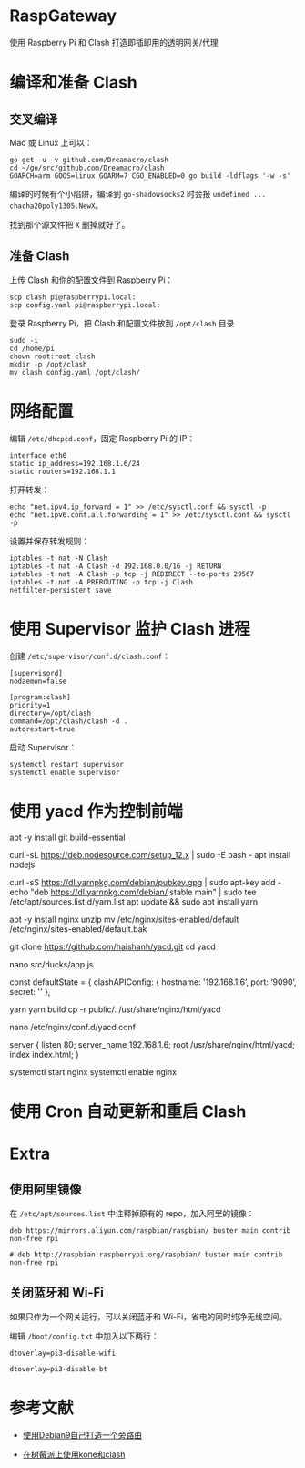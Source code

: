 # RaspGateway
  使用 Raspberry Pi 和 Clash 打造即插即用的透明网关/代理

# 编译和准备 Clash
## 交叉编译

  Mac 或 Linux 上可以：
  
    go get -u -v github.com/Dreamacro/clash
    cd ~/go/src/github.com/Dreamacro/clash
    GOARCH=arm GOOS=linux GOARM=7 CGO_ENABLED=0 go build -ldflags '-w -s'
 
 编译的时候有个小陷阱，编译到 `go-shadowsocks2` 时会报 `undefined ... chacha20poly1305.NewX`。
 
 找到那个源文件把 `X` 删掉就好了。

## 准备 Clash
 
 上传 Clash 和你的配置文件到 Raspberry Pi：
 
    scp clash pi@raspberrypi.local:
    scp config.yaml pi@raspberrypi.local:
    
 登录 Raspberry Pi，把 Clash 和配置文件放到 `/opt/clash` 目录
 
    sudo -i
    cd /home/pi
    chown root:root clash
    mkdir -p /opt/clash
    mv clash config.yaml /opt/clash/
    
# 网络配置

编辑 `/etc/dhcpcd.conf`，固定 Raspberry Pi 的 IP：

    interface eth0
    static ip_address=192.168.1.6/24
    static routers=192.168.1.1

打开转发：

    echo "net.ipv4.ip_forward = 1" >> /etc/sysctl.conf && sysctl -p
    echo "net.ipv6.conf.all.forwarding = 1" >> /etc/sysctl.conf && sysctl -p

设置并保存转发规则：

    iptables -t nat -N Clash
    iptables -t nat -A Clash -d 192.168.0.0/16 -j RETURN
    iptables -t nat -A Clash -p tcp -j REDIRECT --to-ports 29567
    iptables -t nat -A PREROUTING -p tcp -j Clash
    netfilter-persistent save


# 使用 Supervisor 监护 Clash 进程

创建 `/etc/supervisor/conf.d/clash.conf`：

    [supervisord]
    nodaemon=false

    [program:clash]
    priority=1
    directory=/opt/clash
    command=/opt/clash/clash -d .
    autorestart=true

启动 Supervisor：

    systemctl restart supervisor
    systemctl enable supervisor


# 使用 yacd 作为控制前端

apt -y install git build-essential

curl -sL https://deb.nodesource.com/setup_12.x | sudo -E bash - 
apt install nodejs 

curl -sS https://dl.yarnpkg.com/debian/pubkey.gpg | sudo apt-key add -
echo "deb https://dl.yarnpkg.com/debian/ stable main" | sudo tee /etc/apt/sources.list.d/yarn.list
apt update && sudo apt install yarn

apt -y install nginx unzip
mv /etc/nginx/sites-enabled/default /etc/nginx/sites-enabled/default.bak

git clone https://github.com/haishanh/yacd.git
cd yacd

nano src/ducks/app.js

const defaultState = {
  clashAPIConfig: {
    hostname: '192.168.1.6’,
    port: ‘9090’,
    secret: ''
  },

yarn
yarn build
cp -r public/. /usr/share/nginx/html/yacd

nano /etc/nginx/conf.d/yacd.conf

server {
    listen       80;
    server_name  192.168.1.6;
    root /usr/share/nginx/html/yacd;
    index index.html;
}

systemctl start nginx
systemctl enable nginx



# 使用 Cron 自动更新和重启 Clash

# Extra

## 使用阿里镜像
  在 `/etc/apt/sources.list` 中注释掉原有的 repo，加入阿里的镜像：
  
    deb https://mirrors.aliyun.com/raspbian/raspbian/ buster main contrib non-free rpi

    # deb http://raspbian.raspberrypi.org/raspbian/ buster main contrib non-free rpi


## 关闭蓝牙和 Wi-Fi
  如果只作为一个网关运行，可以关闭蓝牙和 Wi-Fi，省电的同时纯净无线空间。
  
  编辑 `/boot/config.txt` 中加入以下两行：
 
    dtoverlay=pi3-disable-wifi

    dtoverlay=pi3-disable-bt

# 参考文献

* [使用Debian9自己打造一个旁路由](https://lala.im/5727.html)

* [在树莓派上使用kone和clash](https://beyondkmp.com/post/kone_clash/)

